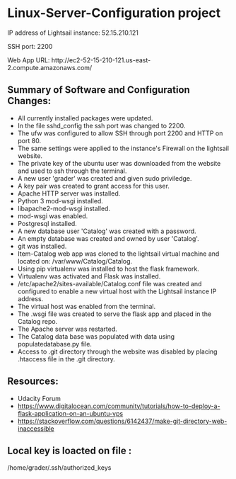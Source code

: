 # Linux-Server-Configuration project

<p>IP address of Lightsail instance: 52.15.210.121
<p>SSH port: 2200
<p>Web App URL: http://ec2-52-15-210-121.us-east-2.compute.amazonaws.com/

## Summary of Software and Configuration Changes:

* All currently installed packages were updated.
* In the file sshd_config the ssh port was changed to 2200.
* The ufw was configured to allow SSH through port 2200 and HTTP on port 80.
* The same settings were applied to the instance's Firewall on the lightsail website.
* The private key of the ubuntu user was downloaded from the website and used to ssh through the terminal.
* A new user 'grader' was created and given sudo priviledge.
* A key pair was created to grant access for this user.
* Apache HTTP server was installed.
* Python 3 mod-wsgi installed.
* libapache2-mod-wsgi installed.
* mod-wsgi was enabled.
* Postgresql installed.
* A new database user 'Catalog' was created with a password.
* An empty database was created and owned by user 'Catalog'.
* git was installed.
* Item-Catalog web app was cloned to the lightsail virtual machine and located on: /var/www/Catalog/Catalog.
* Using pip virtualenv was installed to host the flask framework.
* Virtualenv was activated and Flask was installed.
* /etc/apache2/sites-available/Catalog.conf file was created and configured to enable a new virtual host with the Lightsail instance IP address.
* The virtual host was enabled from the terminal. 
* The .wsgi file was created to serve the flask app and placed in the Catalog repo.
* The Apache server was restarted.
* The Catalog data base was populated with data using populatedatabase.py file.
* Access to .git directory through the website was disabled by placing .htaccess file in the .git directory.

## Resources:

* Udacity Forum
* https://www.digitalocean.com/community/tutorials/how-to-deploy-a-flask-application-on-an-ubuntu-vps
* https://stackoverflow.com/questions/6142437/make-git-directory-web-inaccessible

## Local key is loacted on file :

/home/grader/.ssh/authorized_keys
